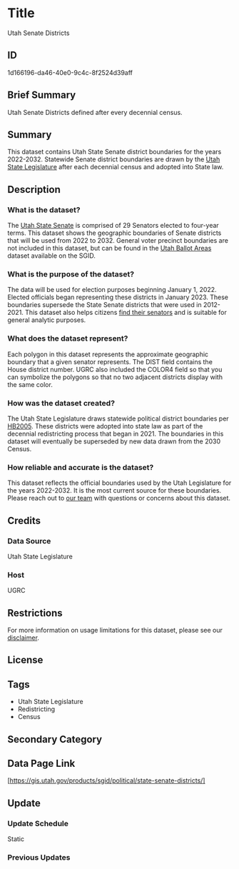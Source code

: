 # Title

Utah Senate Districts

## ID

1d166196-da46-40e0-9c4c-8f2524d39aff

## Brief Summary

Utah Senate Districts defined after every decennial census.

## Summary

This dataset contains Utah State Senate district boundaries for the years 2022-2032. Statewide Senate district boundaries are drawn by the [Utah State Legislature](https://le.utah.gov/) after each decennial census and adopted into State law.

## Description

### What is the dataset?

The [Utah State Senate](https://senate.utah.gov/) is comprised of 29 Senators elected to four-year terms. This dataset shows the geographic boundaries of Senate districts that will be used from 2022 to 2032. General voter precinct boundaries are not included in this dataset, but can be found in the [Utah Ballot Areas](https://gis.utah.gov/products/sgid/political/voter-precincts/) dataset available on the SGID.

### What is the purpose of the dataset?

The data will be used for election purposes beginning January 1, 2022. Elected officials began representing these districts in January 2023. These boundaries supersede the State Senate districts that were used in 2012-2021. This dataset also helps citizens [find their senators](https://le.utah.gov/GIS/findDistrict.jsp) and is suitable for general analytic purposes.

### What does the dataset represent?

Each polygon in this dataset represents the approximate geographic boundary that a given senator represents. The DIST field contains the House district number. UGRC also included the COLOR4 field so that you can symbolize the polygons so that no two adjacent districts display with the same color.

### How was the dataset created?

The Utah State Legislature draws statewide political district boundaries per [HB2005](https://le.utah.gov/~2021S2/bills/hbillint/HB2005.pdf). These districts were adopted into state law as part of the decennial redistricting process that began in 2021. The boundaries in this dataset will eventually be superseded by new data drawn from the 2030 Census.

### How reliable and accurate is the dataset?

This dataset reflects the official boundaries used by the Utah Legislature for the years 2022-2032. It is the most current source for these boundaries. Please reach out to [our team](https://gis.utah.gov/contact/) with questions or concerns about this dataset.

## Credits

### Data Source

Utah State Legislature

### Host

UGRC

## Restrictions

For more information on usage limitations for this dataset, please see our [disclaimer](https://gis.utah.gov/documentation/policy/license/#disclaimer).

## License

## Tags

- Utah State Legislature
- Redistricting
- Census

## Secondary Category

## Data Page Link

[https://gis.utah.gov/products/sgid/political/state-senate-districts/]

## Update

### Update Schedule

Static

### Previous Updates
